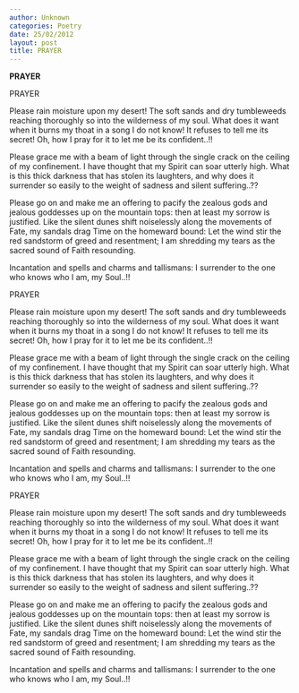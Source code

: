 ```yaml
---
author: Unknown
categories: Poetry
date: 25/02/2012
layout: post
title: PRAYER
---
```


**PRAYER**

PRAYER


Please rain moisture upon my desert!  The soft sands and dry tumbleweeds reaching thoroughly so into the wilderness of my soul.  What does it want when it burns my thoat in a song I do not know!  It refuses to tell me its secret!  Oh, how I pray for it to let me be its confident..!!

Please grace me with a beam of light through the single crack o­n the ceiling of my confinement.  I have thought that my Spirit can soar utterly high. What is this thick darkness that has stolen its laughters, and why does it surrender so easily to the weight of sadness and silent suffering..??

Please go o­n and make me an offering to pacify the zealous gods and jealous goddesses up o­n the mountain tops: then at least my sorrow is justified.  Like the silent dunes shift noiselessly along the movements of Fate, my sandals drag Time o­n the homeward bound:  Let the wind stir the red sandstorm of greed and resentment; I am shredding my tears as the sacred sound of Faith resounding.

Incantation and spells and charms and tallismans: I surrender to the o­ne who knows who I am, my Soul..!!

PRAYER


Please rain moisture upon my desert!  The soft sands and dry tumbleweeds reaching thoroughly so into the wilderness of my soul.  What does it want when it burns my thoat in a song I do not know!  It refuses to tell me its secret!  Oh, how I pray for it to let me be its confident..!!

Please grace me with a beam of light through the single crack o­n the ceiling of my confinement.  I have thought that my Spirit can soar utterly high. What is this thick darkness that has stolen its laughters, and why does it surrender so easily to the weight of sadness and silent suffering..??

Please go o­n and make me an offering to pacify the zealous gods and jealous goddesses up o­n the mountain tops: then at least my sorrow is justified.  Like the silent dunes shift noiselessly along the movements of Fate, my sandals drag Time o­n the homeward bound:  Let the wind stir the red sandstorm of greed and resentment; I am shredding my tears as the sacred sound of Faith resounding.

Incantation and spells and charms and tallismans: I surrender to the o­ne who knows who I am, my Soul..!!

PRAYER


Please rain moisture upon my desert!  The soft sands and dry tumbleweeds reaching thoroughly so into the wilderness of my soul.  What does it want when it burns my thoat in a song I do not know!  It refuses to tell me its secret!  Oh, how I pray for it to let me be its confident..!!

Please grace me with a beam of light through the single crack o­n the ceiling of my confinement.  I have thought that my Spirit can soar utterly high. What is this thick darkness that has stolen its laughters, and why does it surrender so easily to the weight of sadness and silent suffering..??

Please go o­n and make me an offering to pacify the zealous gods and jealous goddesses up o­n the mountain tops: then at least my sorrow is justified.  Like the silent dunes shift noiselessly along the movements of Fate, my sandals drag Time o­n the homeward bound:  Let the wind stir the red sandstorm of greed and resentment; I am shredding my tears as the sacred sound of Faith resounding.

Incantation and spells and charms and tallismans: I surrender to the o­ne who knows who I am, my Soul..!!
